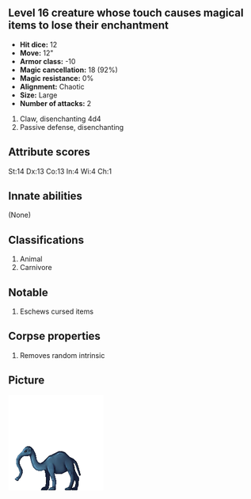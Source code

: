 ## Level 16 creature whose touch causes magical items to lose their enchantment

- **Hit dice:** 12
- **Move:** 12"
- **Armor class:** -10
- **Magic cancellation:** 18 (92%)
- **Magic resistance:** 0%
- **Alignment:** Chaotic
- **Size:** Large
- **Number of attacks:** 2
1. Claw, disenchanting 4d4
2. Passive defense, disenchanting

## Attribute scores

St:14 Dx:13 Co:13 In:4 Wi:4 Ch:1

## Innate abilities

(None)

## Classifications

1. Animal
2. Carnivore

## Notable

1. Eschews cursed items

## Corpse properties

1. Removes random intrinsic

## Picture

![Disenchanter](https://github.com/hyvanmielenpelit/GnollHackTileSet/blob/main/Monsters/disenchanter/disenchanter.png?raw=true)
